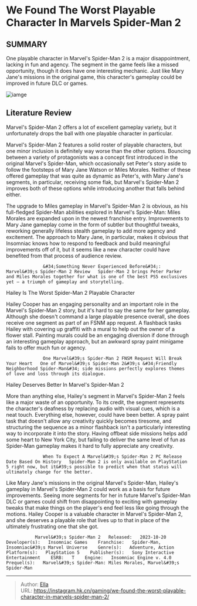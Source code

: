 # We Found The Worst Playable Character In Marvels Spider-Man 2


## SUMMARY 



  One playable character in Marvel&#39;s Spider-Man 2 is a major disappointment, lacking in fun and agency.   The segment in the game feels like a missed opportunity, though it does have one interesting mechanic.   Just like Mary Jane&#39;s missions in the original game, this character&#39;s gameplay could be improved in future DLC or games.  

![iamge](https://static1.srcdn.com/wordpress/wp-content/uploads/2023/11/we-found-the-worst-playable-character-in-marvel-s-spider-man-2.jpg)

## Literature Review

Marvel&#39;s Spider-Man 2 offers a lot of excellent gameplay variety, but it unfortunately drops the ball with one playable character in particular.




Marvel&#39;s Spider-Man 2 features a solid roster of playable characters, but one minor inclusion is definitely way worse than the other options. Bouncing between a variety of protagonists was a concept first introduced in the original Marvel&#39;s Spider-Man, which occasionally set Peter&#39;s story aside to follow the footsteps of Mary Jane Watson or Miles Morales. Neither of these offered gameplay that was quite as dynamic as Peter&#39;s, with Mary Jane&#39;s segments, in particular, receiving some flak, but Marvel&#39;s Spider-Man 2 improves both of these options while introducing another that falls behind either.




The upgrade to Miles gameplay in Marvel&#39;s Spider-Man 2 is obvious, as his full-fledged Spider-Man abilities explored in Marvel&#39;s Spider-Man: Miles Morales are expanded upon in the newest franchise entry. Improvements to Mary Jane gameplay come in the form of subtler but thoughtful tweaks, reworking generally lifeless stealth gameplay to add more agency and excitement. The approach to Mary Jane, in particular, makes it obvious that Insomniac knows how to respond to feedback and build meaningful improvements off of it, but it seems like a new character could have benefited from that process of audience review.

                  &#34;Something Never Experienced Before&#34;: Marvel&#39;s Spider-Man 2 Review   Spider-Man 2 brings Peter Parker and Miles Morales together for what is one of the best PS5 exclusives yet – a triumph of gameplay and storytelling.    


 Hailey Is The Worst Spider-Man 2 Playable Character 
          




Hailey Cooper has an engaging personality and an important role in the Marvel&#39;s Spider-Man 2 story, but it&#39;s hard to say the same for her gameplay. Although she doesn&#39;t command a large playable presence overall, she does receive one segment as part of an FSNM app request. A flashback tasks Hailey with covering up graffiti with a mural to help out the owner of a flower stall. Painting murals could be an engaging diversion if done through an interesting gameplay approach, but an awkward spray paint minigame fails to offer much fun or agency.

                  One Marvel&#39;s Spider-Man 2 FNSM Request Will Break Your Heart   One of Marvel&#39;s Spider-Man 2&#39;s &#34;Friendly Neighborhood Spider-Man&#34; side missions perfectly explores themes of love and loss through its dialogue.    



 Hailey Deserves Better In Marvel&#39;s Spider-Man 2 
          




More than anything else, Hailey&#39;s segment in Marvel&#39;s Spider-Man 2 feels like a major waste of an opportunity. To its credit, the segment represents the character&#39;s deafness by replacing audio with visual cues, which is a neat touch. Everything else, however, could have been better. A spray paint task that doesn&#39;t allow any creativity quickly becomes tiresome, and structuring the sequence as a minor flashback isn&#39;t a particularly interesting way to incorporate it into the story. Having offbeat side missions helps add some heart to New York City, but failing to deliver the same level of fun as Spider-Man gameplay makes it hard to fully appreciate any creativity.

                  When To Expect A Marvel&#39;s Spider-Man 2 PC Release Date Based On History   Spider-Man 2 is only available on PlayStation 5 right now, but it&#39;s possible to predict when that status will ultimately change for the better.    

Like Mary Jane&#39;s missions in the original Marvel&#39;s Spider-Man, Hailey&#39;s gameplay in Marvel&#39;s Spider-Man 2 could work as a basis for future improvements. Seeing more segments for her in future Marvel&#39;s Spider-Man DLC or games could shift from disappointing to exciting with gameplay tweaks that make things on the player&#39;s end feel less like going through the motions. Hailey Cooper is a valuable character in Marvel&#39;s Spider-Man 2, and she deserves a playable role that lives up to that in place of the ultimately frustrating one that she got.




               Marvel&#39;s Spider-Man 2   Released:   2023-10-20    Developer(s):   Insomniac Games    Franchise:   Spider-Man, Insomniac&#39;s Marvel Universe    Genre(s):   Adventure, Action    Platform(s):   PlayStation 5    Publisher(s):   Sony Interactive Entertainment    ESRB:   T    Engine:   Insomniac Engine v. 4.0    Prequel(s):   Marvel&#39;s Spider-Man: Miles Morales, Marvel&#39;s Spider-Man      

---

> Author: [Ella](https://instagram.hk.cn/)  
> URL: https://instagram.hk.cn/gaming/we-found-the-worst-playable-character-in-marvels-spider-man-2/  

